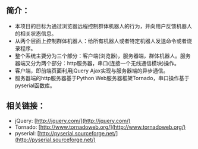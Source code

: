 ## 简介：
* 本项目的目标为通过浏览器远程控制群体机器人的行为，并向用户反馈机器人的相关状态信息。<br />
* 从两个层面上控制群体机器人：给所有机器人或者特定机器人发送命令或者烧录程序。<br />
* 整个系统主要分为三个部分：客户端(浏览器)，服务器端，群体机器人。服务器端又分为两个部分：http服务器，串口(连接一个无线通信模块)操作。
* 客户端，即前端页面利用jQuery Ajax实现与服务器端的异步通信。
* 服务器端的http服务器基于Python Web服务器框架Tornado，串口操作基于pyserial函数库。

## 相关链接：
* jQuery: [http://jquery.com/](http://jquery.com/)
* Tornado: [http://www.tornadoweb.org/](http://www.tornadoweb.org/)
* pyserial: [http://pyserial.sourceforge.net/](http://pyserial.sourceforge.net/)
